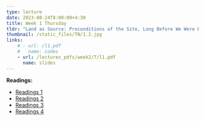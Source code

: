 ```yaml
---
type: lecture
date: 2023-08-24T8:00:00+4:30
title: Week 1 Thursday
tldr: "Land as Source: Preconditions of the Site, Long Before We Were Here."
thumbnail: /static_files/TN/1.2.jpg
links: 
    # - url: /l1.pdf
    #   name: codes
    - url: /lectures_pdfs/week2/T/l1.pdf
      name: slides
---
```

**Readings:**
- [Readings 1](/readings_pdfs/week2/TH/r1.pdf)
- [Readings 2](/readings_pdfs/week2/TH/r2.pdf)
- [Readings 3](/readings_pdfs/week2/TH/r3.pdf)
- [Readings 4](/readings_pdfs/week2/TH/r4.pdf)


